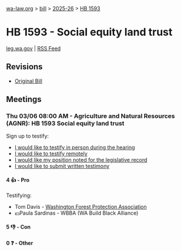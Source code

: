 [wa-law.org](/) > [bill](/bill/) > [2025-26](/bill/2025-26/) > [HB 1593](/bill/2025-26/hb/1593/)

# HB 1593 - Social equity land trust
[leg.wa.gov](https://app.leg.wa.gov/billsummary?BillNumber=1593&Year=2025&Initiative=false) | [RSS Feed](./rss.xml)

## Revisions
* [Original Bill](1/)

## Meetings
### Thu 03/06 08:00 AM - Agriculture and Natural Resources (AGNR): HB 1593 Social equity land trust
Sign up to testify:
* [I would like to testify in person during the hearing](https://app.leg.wa.gov/csi/Testifier/Add?chamber=House&mId=32930&aId=165095&caId=26251&tId=1)
* [I would like to testify remotely](https://app.leg.wa.gov/csi/Testifier/Add?chamber=House&mId=32930&aId=165095&caId=26251&tId=2)
* [I would like my position noted for the legislative record](https://app.leg.wa.gov/csi/Testifier/Add?chamber=House&mId=32930&aId=165095&caId=26251&tId=3)
* [I would like to submit written testimony](https://app.leg.wa.gov/csi/Testifier/Add?chamber=House&mId=32930&aId=165095&caId=26251&tId=4)

#### 4 👍 - Pro
Testifying:
* Tom Davis - [Washington Forest Protection Association](/org/washington_forest_protection_association/)
* 💵Paula Sardinas - WBBA (WA Build Black Alliance)

#### 5 👎 - Con

#### 0 ❓ - Other
